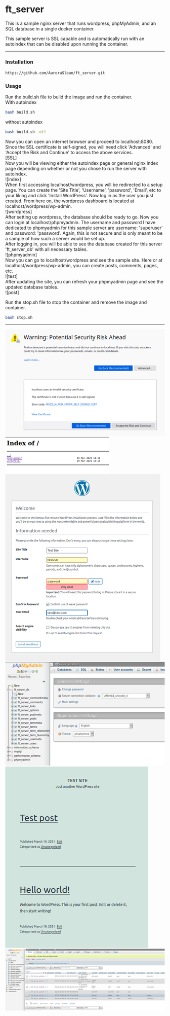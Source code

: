 # ft_server
This is a sample nginx server that runs wordpress, phpMyAdmin, and an SQL database in a single docker container.

This sample server is SSL capable and is automatically run with an autoindex that can be disabled upon running the container. 

----
### Installation
```bash
https://github.com/AuroraSloan/ft_server.git
```

### Usage
Run the build.sh file to build the image and run the container.<br>
With autoindex
```bash
bash build.sh
```
without autoindex
```bash
bash build.sh -off
```
Now you can open an internet browser and proceed to localhost:8080. Since the SSL certificate is self-signed, you will need click 'Advanced' and 'Accept the Risk and Continue' to access the above services.<br>
[SSL]<br>
Now you will be viewing either the autoindex page or general nginx index page depending on whether or not you chose to run the server with autoindex.<br>
![index]<br>
When first accessing localhost/wordpress, you will be redirected to a setup page. You can create the 'Site Title', 'Username', 'password', 'Email', etc to your liking and click 'Install WordPress'. Now log in as the user you just created. From here on, the wordpress dashboard is located at localhost/wordpress/wp-admin.<br>
![wordpress]<br>
After setting up wordpress, the database should be ready to go. Now you can login at localhost/phpmyadmin. The username and password I have dedicated to phpmyadmin for this sample server are username: 'superuser' and password: 'password'. Again, this is not secure and is only meant to be a sample of how such a server would be set up.<br>
After logging in, you will be able to see the database created for this server 'ft_server_db' with all necessary tables.<br>
![phpmyadmin]<br>
Now you can go to localhost/wordpress and see the sample site. Here or at localhost/wordpress/wp-admin, you can create posts, comments, pages, etc.<br>
![test]<br>
After updating the site, you can refresh your phpmyadmin page and see the updated database tables.<br>
![post]<br>

Run the stop.sh file to stop the container and remove the image and container.
```bash
bash stop.sh
```

----
![SSL](imgs/ssl.PNG)
![index](imgs/index.PNG)
![wordpress](imgs/wordpress.PNG)
![phpmyadmin](imgs/phpmyadmin.PNG)
![test](imgs/site.PNG)
![post](imgs/test.PNG)
